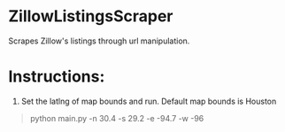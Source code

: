 # ZillowListingsScraper
Scrapes Zillow's listings through url manipulation.

# Instructions:
1. Set the latlng of map bounds and run. Default map bounds is Houston
> python main.py -n 30.4 -s 29.2 -e -94.7 -w -96 
